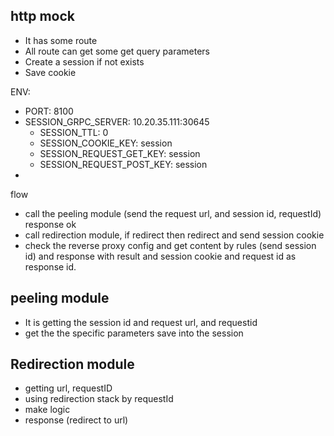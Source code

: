 http mock
---------

- It has some route
- All route can get some get query parameters
- Create a session if not exists
- Save cookie

ENV:
- PORT: 8100
- SESSION_GRPC_SERVER: 10.20.35.111:30645
  - SESSION_TTL: 0
  - SESSION_COOKIE_KEY: session
  - SESSION_REQUEST_GET_KEY: session
  - SESSION_REQUEST_POST_KEY: session
- 



flow
- call the peeling module (send the request url, and session id, requestId) response ok
- call redirection module, if redirect then redirect and send session cookie
- check the reverse proxy config and get content by rules (send session id) and response with result and session cookie and request id as response id.

peeling module
--------------

- It is getting the session id and request url, and requestid
- get the the specific parameters save into the session


Redirection module
------------------

- getting url, requestID
- using redirection stack by requestId
- make logic
- response (redirect to url)